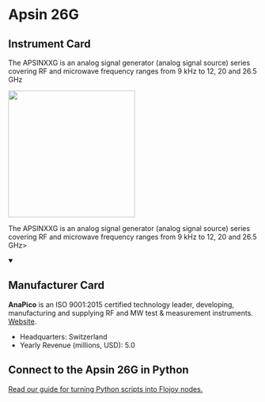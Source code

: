 
# Apsin 26G

## Instrument Card

<div className="flex">

<div>

The APSINXXG is an analog signal generator (analog signal source) series covering RF and microwave frequency ranges from 9 kHz to 12, 20 and 26.5 GHz

</div>

<img width="256" src="https://v5.airtableusercontent.com/v1/19/19/1691539200000/YpK__yRmOq16vNGRjU-jPw/WZSNTXPNDOi9Dpu3zWvfYy90M97CbnLM4r5nRsau1gLVaFV6XegjfLCIr0FiN-pzWubzD44g7pmNO4SIy3jhC8ill25eP4Klnb8KCQA0cLs/4o25pM_4eYzmsxYDFcAhOFjfNm1zMJozuMhTngdMf3M"/>

</div>

The APSINXXG is an analog signal generator (analog signal source) series covering RF and microwave frequency ranges from 9 kHz to 12, 20 and 26.5 GHz>

<details open>
<summary><h2>Manufacturer Card</h2></summary>

**AnaPico** is an ISO 9001:2015 certified technology leader, developing, manufacturing and supplying RF and MW test & measurement instruments. <a href="https://www.anapico.com/">Website</a>.

<ul>
  <li>Headquarters: Switzerland</li>
  <li>Yearly Revenue (millions, USD): 5.0</li>
</ul>
</details>

## Connect to the Apsin 26G in Python

[Read our guide for turning Python scripts into Flojoy nodes.](https://docs.flojoy.ai/custom-nodes/creating-custom-node/)


